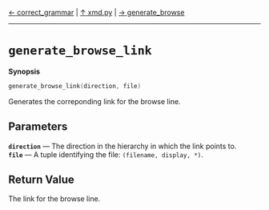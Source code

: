 [&#8592; correct_grammar](xmd.py--correct_grammar.md) | [&#8593; xmd.py](xmd.py.md) | [&#8594; generate_browse](xmd.py--generate_browse.md)
***

# `generate_browse_link`
**Synopsis**

```cpp
generate_browse_link(direction, file)
```

Generates the correponding link for the browse line.

## Parameters
**`direction`** &#8213; The direction in the hierarchy in which the link points to.  
**`file`** &#8213; A tuple identifying the file: `(filename, display, *)`.  
## Return Value

The link for the browse line.


